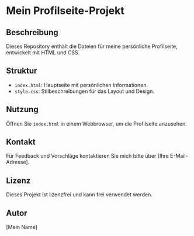 # Mein Profilseite-Projekt

## Beschreibung

Dieses Repository enthält die Dateien für meine persönliche Profilseite, entwickelt mit HTML und CSS.

## Struktur

- `index.html`: Hauptseite mit persönlichen Informationen.
- `style.css`: Stilbeschreibungen für das Layout und Design.

## Nutzung

Öffnen Sie `index.html` in einem Webbrowser, um die Profilseite anzusehen.

## Kontakt

Für Feedback und Vorschläge kontaktieren Sie mich bitte über [Ihre E-Mail-Adresse].

## Lizenz

Dieses Projekt ist lizenzfrei und kann frei verwendet werden.

## Autor

[Mein Name]
